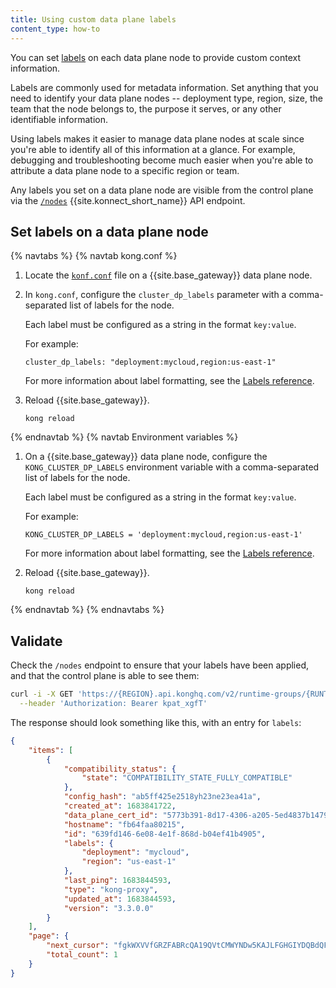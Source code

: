 ```yaml
---
title: Using custom data plane labels
content_type: how-to
---
```


You can set [labels](/konnect/reference/labels/) on each data plane node to provide custom context information. 

Labels are commonly used for metadata information. Set anything that you need to identify your data plane nodes -- deployment type, region, size, the team that the node belongs to, the purpose it serves, or any other identifiable information.

Using labels makes it easier to manage data plane nodes at scale since you're able to identify all of this information at a glance. For example, debugging and troubleshooting become much easier when you're able to attribute a data plane node to a specific region or team.

Any labels you set on a data plane node are visible from the control plane via the [`/nodes`](/konnect/api/runtime-groups-config/#nodes) {{site.konnect_short_name}} API endpoint.

## Set labels on a data plane node

{% navtabs %}
{% navtab kong.conf %}

1. Locate the [`konf.conf`](/gateway/latest/production/kong-conf/) file on a {{site.base_gateway}} data plane node. 
   
1. In `kong.conf`, configure the `cluster_dp_labels` parameter with a comma-separated list of labels for the node. 

    Each label must be configured as a string in the format `key:value`.

    For example:

    ```
    cluster_dp_labels: "deployment:mycloud,region:us-east-1"
    ```

    For more information about label formatting, see the [Labels reference](/konnect/reference/labels/).

1. Reload {{site.base_gateway}}.

    ```
    kong reload
    ```

{% endnavtab %}
{% navtab Environment variables %}

1. On a {{site.base_gateway}} data plane node, configure the `KONG_CLUSTER_DP_LABELS` environment variable with 
a comma-separated list of labels for the node. 

    Each label must be configured as a string in the format `key:value`.

    For example:

    ```
    KONG_CLUSTER_DP_LABELS = 'deployment:mycloud,region:us-east-1'
    ```

    For more information about label formatting, see the [Labels reference](/konnect/reference/labels/).

1. Reload {{site.base_gateway}}.

    ```
    kong reload
    ```

{% endnavtab %}
{% endnavtabs %}

## Validate

Check the `/nodes` endpoint to ensure that your labels have been applied, and that the control plane is able to see them:

```sh
curl -i -X GET 'https://{REGION}.api.konghq.com/v2/runtime-groups/{RUNTIME_GROUP_ID}/nodes' \
  --header 'Authorization: Bearer kpat_xgfT'
```

The response should look something like this, with an entry for `labels`:

```json
{
    "items": [
        {
            "compatibility_status": {
                "state": "COMPATIBILITY_STATE_FULLY_COMPATIBLE"
            },
            "config_hash": "ab5ff425e2518yh23ne23ea41a",
            "created_at": 1683841722,
            "data_plane_cert_id": "5773b391-8d17-4306-a205-5ed4837b1479",
            "hostname": "fb64faa80215",
            "id": "639fd146-6e08-4e1f-868d-b04ef41b4905",
            "labels": {
                "deployment": "mycloud",
                "region": "us-east-1"
            },
            "last_ping": 1683844593,
            "type": "kong-proxy",
            "updated_at": 1683844593,
            "version": "3.3.0.0"
        }
    ],
    "page": {
        "next_cursor": "fgkWXVVfGRZFABRcQA19QVtCMWYNDw5KAJLFGHGIYDQBdQFQ==",
        "total_count": 1
    }
}
```
